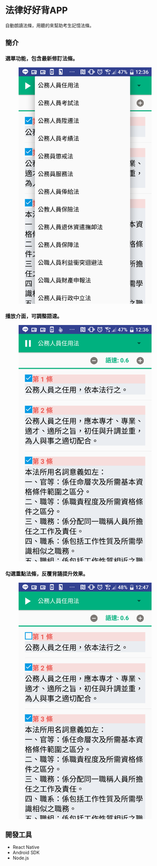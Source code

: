 法律好好背APP
====================================

自動朗讀法條，用聽的來幫助考生記憶法條。

## 簡介
### 選單功能，包含最新修訂法條。
<p align="center">
    <img src="image/p1.png", width="420">
</p>

### 播放介面，可調整語速。
<p align="center">
    <img src="image/p2.png", width="420">
</p>

### 勾選重點法條，反覆背誦提升效果。
<p align="center">
    <img src="image/p3.png", width="420">
</p>


## 開發工具
- React Native
- Android SDK
- Node.js